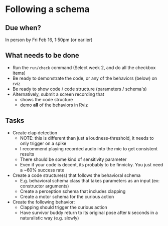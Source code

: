 # Following a schema

## Due when?

In person by Fri Feb 16, 1:50pm (or earlier)

## What needs to be done

- Run the `run/check` command (Select week 2, and do all the checkbox items)
- Be ready to demonstrate the code, or any of the behaviors (below) on rviz
- Be ready to show code / code structure (parameters / schema's)
- Alternatively, submit a screen recording that
    - shows the code structure
    - demo **all** of the behaviors in Rviz


## Tasks

- Create clap detection
    - NOTE: this is different than just a loudness-threshold, it needs to only trigger on a spike
    - I recommend playing recorded audio into the mic to get consistent results
    - There should be some kind of sensitivity parameter
    - Even if your code is decent, its probably to be finnicky. You just need a ~60% success rate
- Create a code structure(s) that follows the behavioral schema
    - E.g. behavioral schema class that takes parameters as an input (ex: constructor arguments)
    - Create a perception schema that includes clapping
    - Create a motor schema for the curious action
- Create the following behavior:
    - Clapping should trigger the curious action
    - Have survivor buddy return to its original pose after `N` seconds in a naturalistic way (e.g. slowly)
